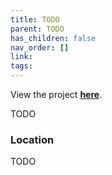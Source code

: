 ```yaml
---
title: TODO
parent: TODO
has_children: false
nav_order: []
link:
tags:
---
```


View the project [**here**]().

TODO

### Location
TODO
